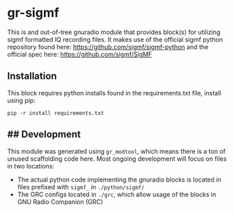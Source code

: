 # gr-sigmf

This is and out-of-tree gnuradio module that provides block(s) for utilizing sigmf formatted IQ recording files. It makes use of the official sigmf python repository found here: https://github.com/sigmf/sigmf-python and the official spec here: https://github.com/sigmf/SigMF

## Installation
This block requires python installs found in the requirements.txt file, install using pip:

```
pip -r install requirements.txt
```
## ## Development

This module was generated using `gr_modtool`, which means there is a ton of unused scaffolding code here.
Most ongoing development will focus on files in two locations:

* The actual python code implementing the gnuradio blocks is located in files prefixed with `sigmf_` in `./python/sigmf/`
* The GRC configs located in `./grc`, which allow usage of the blocks in GNU Radio Companion (GRC)

